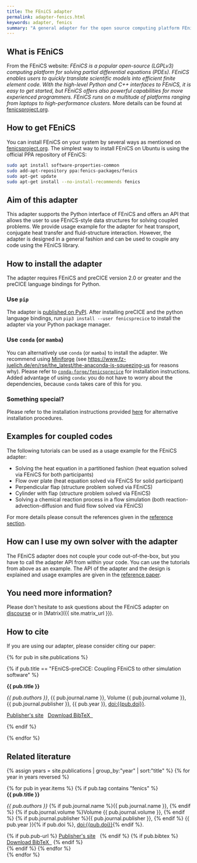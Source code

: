 ```yaml
---
title: The FEniCS adapter
permalink: adapter-fenics.html
keywords: adapter, fenics
summary: "A general adapter for the open source computing platform FEniCS"
---
```


## What is FEniCS

From the FEniCS website: _FEniCS is a popular open-source (LGPLv3) computing platform for solving partial differential equations (PDEs). FEniCS enables users to quickly translate scientific models into efficient finite element code. With the high-level Python and C++ interfaces to FEniCS, it is easy to get started, but FEniCS offers also powerful capabilities for more experienced programmers. FEniCS runs on a multitude of platforms ranging from laptops to high-performance clusters._ More details can be found at [fenicsproject.org](https://fenicsproject.org/).

## How to get FEniCS

You can install FEniCS on your system by several ways as mentioned on [fenicsproject.org](https://fenicsproject.org/download/). The simplest way to install FEniCS on Ubuntu is using the official PPA repository of FEniCS:

```bash
sudo apt install software-properties-common
sudo add-apt-repository ppa:fenics-packages/fenics
sudo apt-get update
sudo apt-get install --no-install-recommends fenics
```

## Aim of this adapter

This adapter supports the Python interface of FEniCS and offers an API that allows the user to use FEniCS-style data structures for solving coupled problems. We provide usage example for the adapter for heat transport, conjugate heat transfer and fluid-structure interaction. However, the adapter is designed in a general fashion and can be used to couple any code using the FEniCS library.

## How to install the adapter

The adapter requires FEniCS and preCICE version 2.0 or greater and the preCICE language bindings for Python.

### Use `pip`

The adapter is [published on PyPI](https://pypi.org/project/fenicsprecice/). After installing preCICE and the python language bindings, run `pip3 install --user fenicsprecice` to install the adapter via your Python package manager.

### Use `conda` (or `mamba`)

You can alternatively use `conda` (or `mamba`) to install the adapter. We recommend using [Miniforge](https://conda-forge.org/download/) (see https://www.fz-juelich.de/en/rse/the_latest/the-anaconda-is-squeezing-us for reasons why). Please refer to [`conda-forge/fenicsprecice`](https://github.com/conda-forge/fenicsprecice-feedstock) for installation instructions. Added advantage of using `conda`: you do not have to worry about the dependencies, because `conda` takes care of this for you.

### Something special?

Please refer to the installation instructions provided [here](https://github.com/precice/fenics-adapter#installing-the-package) for alternative installation procedures.

## Examples for coupled codes

The following tutorials can be used as a usage example for the FEniCS adapter:

* Solving the heat equation in a partitioned fashion (heat equation solved via FEniCS for both participants)
* Flow over plate (heat equation solved via FEniCS for solid participant)
* Perpendicular flap (structure problem solved via FEniCS)
* Cylinder with flap (structure problem solved via FEniCS)
* Solving a chemical reaction process in a flow simulation (both reaction-advection-diffusion and fluid flow solved via FEniCS)

For more details please consult the references given in the [reference section](#related-literature).

## How can I use my own solver with the adapter

The FEniCS adapter does not couple your code out-of-the-box, but you have to call the adapter API from within your code. You can use the tutorials from above as an example. The API of the adapter and the design is explained and usage examples are given in the [reference paper](#how-to-cite).

## You need more information?

Please don't hesitate to ask questions about the FEniCS adapter on [discourse](https://precice.discourse.group/) or in [Matrix]({{ site.matrix_url }}).

## How to cite

If you are using our adapter, please consider citing our paper:

{% for pub in site.publications %}

{% if pub.title == "FEniCS–preCICE: Coupling FEniCS to other simulation software" %}

<div class="row">
<div class="col-md-10 col-md-offset-1">
  <div class="panel panel-primary panel-precice">
    <div class="panel-heading-precice">
      <strong>{{ pub.title }}</strong>
    </div>
    <div class="panel-body">
      <p>
        <em>{{ pub.authors }}</em>,
        {{ pub.journal.name }},
        Volume {{ pub.journal.volume }},
        {{ pub.journal.publisher }},
        {{ pub.year }},
        <a href="https://www.doi.org/{{pub.doi}}">doi:{{pub.doi}}</a>.
      </p>
      <a href="{{pub.pub-url}}">Publisher's site</a>&nbsp;&nbsp;
      <a href="assets/{{ pub.bibtex }}">Download BibTeX &nbsp;<i class="fas fa-download"></i></a>
    </div>
  </div>
</div>
</div>

{% endif %}

{% endfor %}

## Related literature

{% assign years = site.publications | group_by:"year" | sort:"title" %}
{% for year in years reversed %}

<div class="row">
{% for pub in year.items %}
{% if pub.tag contains "fenics" %}
<div class="col-md-10 col-md-offset-1">
  <div class="panel panel-primary panel-precice">
    <div class="panel-heading-precice">
      <strong>{{ pub.title }}</strong>
    </div>
    <div class="panel-body">
      <p>
        <em>{{ pub.authors }}</em>
        {% if pub.journal.name %}{{ pub.journal.name }}, {% endif %}
        {% if pub.journal.volume %}Volume {{ pub.journal.volume }}, {% endif %}
        {% if pub.journal.publisher %}{{ pub.journal.publisher }}, {% endif %}
        {{ pub.year }}{% if pub.doi %}, <a href="https://www.doi.org/{{pub.doi}}">doi:{{pub.doi}}</a>{% endif %}.
      </p>
      {% if pub.pub-url %}
      <a href="{{pub.pub-url}}">Publisher's site</a>&nbsp;&nbsp;
      {% endif %}
      {% if pub.bibtex %}
      <a href="assets/{{ pub.bibtex }}">Download BibTeX &nbsp;<i class="fas fa-download"></i></a>
      {% endif %}
    </div>
  </div>
</div>
{% endif %}
{% endfor %}
</div>
{% endfor %}
